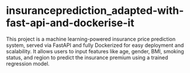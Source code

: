 # insuranceprediction_adapted-with-fast-api-and-dockerise-it
This project is a machine learning-powered insurance price prediction system, served via FastAPI and fully Dockerized for easy deployment and scalability.  It allows users to input features like age, gender, BMI, smoking status, and region to predict the insurance premium using a trained regression model.
